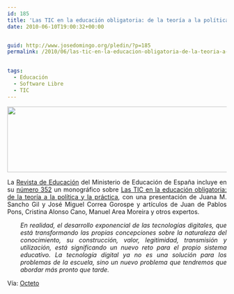 ```yaml
---
id: 185
title: 'Las TIC en la educación obligatoria: de la teoría a la política y la práctica'
date: 2010-06-10T19:00:32+00:00


guid: http://www.josedomingo.org/pledin/?p=185
permalink: /2010/06/las-tic-en-la-educacion-obligatoria-de-la-teoria-a-la-politica-y-la-practica/

  
tags:
  - Educación
  - Software Libre
  - TIC
---
```

<img class="aligncenter" title="tic" src="http://www.revistaeducacion.educacion.es/imagenes/re352_cabecera.jpg" alt="" width="550" height="151" />

<p style="text-align: justify;">
  La <a href="http://www.revistaeducacion.educacion.es/">Revista de Educación</a> del Ministerio de Educación de España incluye en su <a href="http://www.revistaeducacion.educacion.es/re352.htm">número 352</a> un monográfico sobre <a href="http://www.revistaeducacion.educacion.es/re352_monografico.htm">Las TIC en la educación obligatoria: de la teoría a la política y la práctica</a>, con una presentación de Juana M. Sancho Gil y José Miguel Correa Gorospe y artículos de Juan de Pablos Pons, Cristina Alonso Cano, Manuel Area Moreira y otros expertos.
</p>

<p style="text-align: justify; padding-left: 30px;">
  <em>En realidad, el desarrollo exponencial de las tecnologías digitales, que está transformando las propias concepciones sobre la naturaleza del conocimiento, su construcción, valor, legitimidad, transmisión y utilización, está significando un nuevo reto para el propio sistema educativo. La tecnología digital ya no es una solución para los problemas de la escuela, sino un nuevo problema que tendremos que abordar más pronto que tarde.</em>
</p>

<p style="text-align: justify;">
  Vía: <a href="http://cent.uji.es/octeto/node/2183">Octeto</a>
</p>

<!-- AddThis Advanced Settings generic via filter on the_content -->

<!-- AddThis Share Buttons generic via filter on the_content -->
